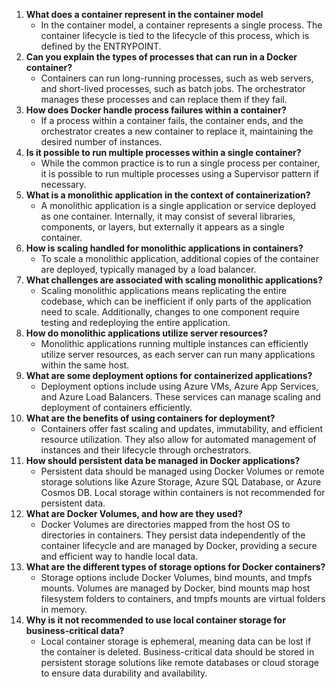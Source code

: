 <ol>
  <li>
    <strong>What does a container represent in the container model</strong>
    <ul>
      <li>
        In the container model, a container represents a single process. The container lifecycle is tied to the lifecycle of this process, which is defined by the ENTRYPOINT.
      </li>
    </ul>
  </li>
  <li>
    <strong>Can you explain the types of processes that can run in a Docker container?</strong>
    <ul>
      <li>
        Containers can run long-running processes, such as web servers, and short-lived processes, such as batch jobs. The orchestrator manages these processes and can replace them if they fail.
      </li>
    </ul>
  </li>
  <li>
    <strong>How does Docker handle process failures within a container?</strong>
    <ul>
      <li>
        If a process within a container fails, the container ends, and the orchestrator creates a new container to replace it, maintaining the desired number of instances.
      </li>
    </ul>
  </li>
  <li>
    <strong>Is it possible to run multiple processes within a single container?</strong>
    <ul>
      <li>
        While the common practice is to run a single process per container, it is possible to run multiple processes using a Supervisor pattern if necessary.
      </li>
    </ul>
  </li>
  <li>
    <strong>What is a monolithic application in the context of containerization?</strong>
    <ul>
      <li>
        A monolithic application is a single application or service deployed as one container. Internally, it may consist of several libraries, components, or layers, but externally it appears as a single container.
      </li>
    </ul>
  </li>
  <li>
    <strong> How is scaling handled for monolithic applications in containers?</strong>
    <ul>
      <li>
        To scale a monolithic application, additional copies of the container are deployed, typically managed by a load balancer.
      </li>
    </ul>
  </li>
  <li>
    <strong>What challenges are associated with scaling monolithic applications?</strong>
    <ul>
      <li>
         Scaling monolithic applications means replicating the entire codebase, which can be inefficient if only parts of the application need to scale. Additionally, changes to one component require testing and redeploying the entire application.
      </li>
    </ul>
  </li>
  <li>
    <strong>How do monolithic applications utilize server resources?</strong>
    <ul>
      <li>
         Monolithic applications running multiple instances can efficiently utilize server resources, as each server can run many applications within the same host.
      </li>
    </ul>
  </li>
  <li>
    <strong>What are some deployment options for containerized applications?</strong>
    <ul>
      <li>
         Deployment options include using Azure VMs, Azure App Services, and Azure Load Balancers. These services can manage scaling and deployment of containers efficiently.</li>
    </ul>
  </li>
  <li>
    <strong>What are the benefits of using containers for deployment?</strong>
    <ul>
      <li>
         Containers offer fast scaling and updates, immutability, and efficient resource utilization. They also allow for automated management of instances and their lifecycle through orchestrators.
      </li>
    </ul>
  </li>
  <li>
    <strong>How should persistent data be managed in Docker applications?</strong>
    <ul>
      <li>
        Persistent data should be managed using Docker Volumes or remote storage solutions like Azure Storage, Azure SQL Database, or Azure Cosmos DB. Local storage within containers is not recommended for persistent data.
      </li>
    </ul>
  </li>
  <li>
    <strong>What are Docker Volumes, and how are they used?</strong>
    <ul>
      <li>
         Docker Volumes are directories mapped from the host OS to directories in containers. They persist data independently of the container lifecycle and are managed by Docker, providing a secure and efficient way to handle local data.
      </li>
    </ul>
  </li>
  <li>
    <strong>What are the different types of storage options for Docker containers?</strong>
    <ul>
      <li>
        Storage options include Docker Volumes, bind mounts, and tmpfs mounts. Volumes are managed by Docker, bind mounts map host filesystem folders to containers, and tmpfs mounts are virtual folders in memory.
      </li>
    </ul>
  </li>
  <li>
    <strong>Why is it not recommended to use local container storage for business-critical data?</strong>
    <ul>
      <li>
        Local container storage is ephemeral, meaning data can be lost if the container is deleted. Business-critical data should be stored in persistent storage solutions like remote databases or cloud storage to ensure data durability and availability.
      </li>
    </ul>
  </li>
</ol>
